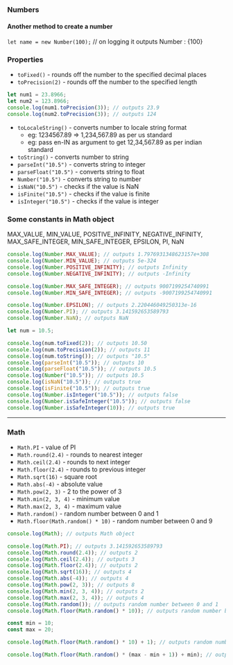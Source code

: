 ### Numbers

#### Another method to create a number

`let name = new Number(100);` // on logging it outputs Number : {100}

### Properties

- `toFixed()` - rounds off the number to the specified decimal places
- `toPrecision(2)` - rounds off the number to the specified length

```js
let num1 = 23.8966;
let num2 = 123.8966;
console.log(num1.toPrecision(3)); // outputs 23.9
console.log(num2.toPrecision(3)); // outputs 124
```

- `toLocaleString()` - converts number to locale string format
  - eg: 1234567.89 => 1,234,567.89 as per us standard
  - eg: pass en-IN as argument to get 12,34,567.89 as per indian standard
- `toString()` - converts number to string
- `parseInt("10.5")` - converts string to integer
- `parseFloat("10.5")` - converts string to float
- `Number("10.5")` - converts string to number
- `isNaN("10.5")` - checks if the value is NaN
- `isFinite("10.5")` - checks if the value is finite
- `isInteger("10.5")` - checks if the value is integer

### Some constants in Math object

MAX_VALUE, MIN_VALUE, POSITIVE_INFINITY, NEGATIVE_INFINITY, MAX_SAFE_INTEGER, MIN_SAFE_INTEGER, EPSILON, PI, NaN

```js
console.log(Number.MAX_VALUE); // outputs 1.7976931348623157e+308
console.log(Number.MIN_VALUE); // outputs 5e-324
console.log(Number.POSITIVE_INFINITY); // outputs Infinity
console.log(Number.NEGATIVE_INFINITY); // outputs -Infinity

console.log(Number.MAX_SAFE_INTEGER); // outputs 9007199254740991
console.log(Number.MIN_SAFE_INTEGER); // outputs -9007199254740991

console.log(Number.EPSILON); // outputs 2.220446049250313e-16
console.log(Number.PI); // outputs 3.141592653589793
console.log(Number.NaN); // outputs NaN
```

```js
let num = 10.5;

console.log(num.toFixed(2)); // outputs 10.50
console.log(num.toPrecision(2)); // outputs 11
console.log(num.toString()); // outputs "10.5"
console.log(parseInt("10.5")); // outputs 10
console.log(parseFloat("10.5")); // outputs 10.5
console.log(Number("10.5")); // outputs 10.5
console.log(isNaN("10.5")); // outputs true
console.log(isFinite("10.5")); // outputs true
console.log(Number.isInteger("10.5")); // outputs false
console.log(Number.isSafeInteger("10.5")); // outputs false
console.log(Number.isSafeInteger(10)); // outputs true
```

---

### Math

- `Math.PI` - value of PI
- `Math.round(2.4)` - rounds to nearest integer
- `Math.ceil(2.4)` - rounds to next integer
- `Math.floor(2.4)` - rounds to previous integer
- `Math.sqrt(16)` - square root
- `Math.abs(-4)` - absolute value
- `Math.pow(2, 3)` - 2 to the power of 3
- `Math.min(2, 3, 4)` - minimum value
- `Math.max(2, 3, 4)` - maximum value
- `Math.random()` - random number between 0 and 1
- `Math.floor(Math.random() * 10)` - random number between 0 and 9

```js
console.log(Math); // outputs Math object

console.log(Math.PI); // outputs 3.141592653589793
console.log(Math.round(2.4)); // outputs 2
console.log(Math.ceil(2.4)); // outputs 3
console.log(Math.floor(2.4)); // outputs 2
console.log(Math.sqrt(16)); // outputs 4
console.log(Math.abs(-4)); // outputs 4
console.log(Math.pow(2, 3)); // outputs 8
console.log(Math.min(2, 3, 4)); // outputs 2
console.log(Math.max(2, 3, 4)); // outputs 4
console.log(Math.random()); // outputs random number between 0 and 1
console.log(Math.floor(Math.random() * 10)); // outputs random number between 0 and 9
```

```js
const min = 10;
const max = 20;

console.log(Math.floor(Math.random() * 10) + 1); // outputs random number between 1 and 10

console.log(Math.floor(Math.random() * (max - min + 1)) + min); // outputs random number between 10 and 20
```
